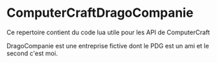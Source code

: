 # ComputerCraftDragoCompanie
Ce repertoire contient du code lua utile pour les API de ComputerCraft

DragoCompanie est une entreprise fictive dont le PDG est un ami et le second c'est moi.

